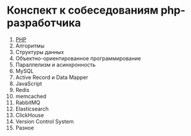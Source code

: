 # Конспект к собеседованиям php-разработчика

1. [PHP](https://github.com/lutov/interview/blob/main/php.md)
3. Алгоритмы
4. Структуры данных
5. Объектно-ориентированное программирование
6. Параллелизм и асинхронность
7. MySQL
8. Active Record и Data Mapper
9. JavaScript
10. Redis
11. memcached
12. RabbitMQ
13. Elasticsearch
14. ClickHouse
15. Version Control System
16. Разное
